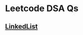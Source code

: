 <!-- DSA  Question Solving -->
# Leetcode DSA Qs

[LinkedList](LinkedList/DeleteNodeInLinkedlist.java)
---